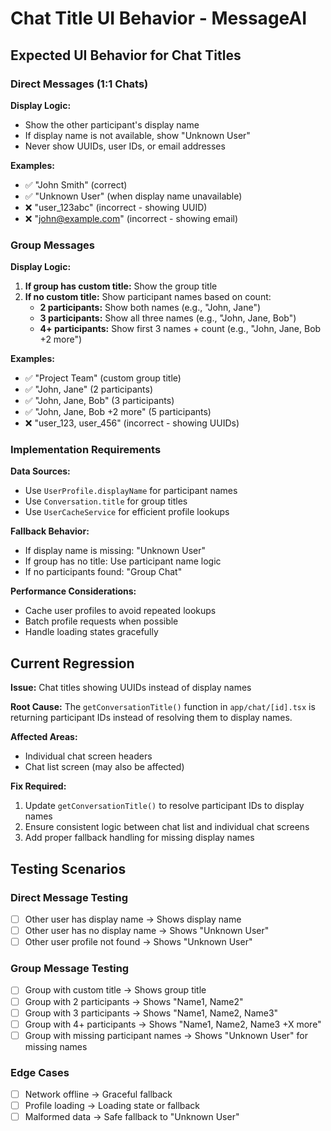 # Chat Title UI Behavior - MessageAI

## Expected UI Behavior for Chat Titles

### Direct Messages (1:1 Chats)

**Display Logic:**

- Show the other participant's display name
- If display name is not available, show "Unknown User"
- Never show UUIDs, user IDs, or email addresses

**Examples:**

- ✅ "John Smith" (correct)
- ✅ "Unknown User" (when display name unavailable)
- ❌ "user_123abc" (incorrect - showing UUID)
- ❌ "john@example.com" (incorrect - showing email)

### Group Messages

**Display Logic:**

1. **If group has custom title:** Show the group title
2. **If no custom title:** Show participant names based on count:
   - **2 participants:** Show both names (e.g., "John, Jane")
   - **3 participants:** Show all three names (e.g., "John, Jane, Bob")
   - **4+ participants:** Show first 3 names + count (e.g., "John, Jane, Bob +2 more")

**Examples:**

- ✅ "Project Team" (custom group title)
- ✅ "John, Jane" (2 participants)
- ✅ "John, Jane, Bob" (3 participants)
- ✅ "John, Jane, Bob +2 more" (5 participants)
- ❌ "user_123, user_456" (incorrect - showing UUIDs)

### Implementation Requirements

**Data Sources:**

- Use `UserProfile.displayName` for participant names
- Use `Conversation.title` for group titles
- Use `UserCacheService` for efficient profile lookups

**Fallback Behavior:**

- If display name is missing: "Unknown User"
- If group has no title: Use participant name logic
- If no participants found: "Group Chat"

**Performance Considerations:**

- Cache user profiles to avoid repeated lookups
- Batch profile requests when possible
- Handle loading states gracefully

## Current Regression

**Issue:** Chat titles showing UUIDs instead of display names

**Root Cause:** The `getConversationTitle()` function in `app/chat/[id].tsx` is returning participant IDs instead of resolving them to display names.

**Affected Areas:**

- Individual chat screen headers
- Chat list screen (may also be affected)

**Fix Required:**

1. Update `getConversationTitle()` to resolve participant IDs to display names
2. Ensure consistent logic between chat list and individual chat screens
3. Add proper fallback handling for missing display names

## Testing Scenarios

### Direct Message Testing

- [ ] Other user has display name → Shows display name
- [ ] Other user has no display name → Shows "Unknown User"
- [ ] Other user profile not found → Shows "Unknown User"

### Group Message Testing

- [ ] Group with custom title → Shows group title
- [ ] Group with 2 participants → Shows "Name1, Name2"
- [ ] Group with 3 participants → Shows "Name1, Name2, Name3"
- [ ] Group with 4+ participants → Shows "Name1, Name2, Name3 +X more"
- [ ] Group with missing participant names → Shows "Unknown User" for missing names

### Edge Cases

- [ ] Network offline → Graceful fallback
- [ ] Profile loading → Loading state or fallback
- [ ] Malformed data → Safe fallback to "Unknown User"
